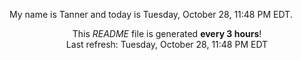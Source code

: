 My name is Tanner and today is Tuesday, October 28, 11:48 PM EDT.

<p align="center">This <i>README</i> file is generated <b>every 3 hours</b>!</br>Last refresh: Tuesday, October 28, 11:48 PM EDT<br /></p>

